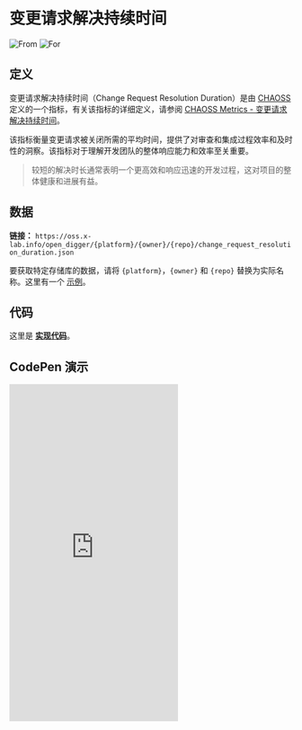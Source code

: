 # 变更请求解决持续时间

![From](https://img.shields.io/badge/来自-CHAOSS-blue) ![For](https://img.shields.io/badge/用于-仓库-blue)

## 定义

变更请求解决持续时间（Change Request Resolution Duration）是由 [CHAOSS](https://chaoss.community)定义的一个指标，有关该指标的详细定义，请参阅 [CHAOSS Metrics - 变更请求解决持续时间](https://chaoss.community/zh-CN/metric-issue-resolution-duration/)。

该指标衡量变更请求被关闭所需的平均时间，提供了对审查和集成过程效率和及时性的洞察。该指标对于理解开发团队的整体响应能力和效率至关重要。

> 较短的解决时长通常表明一个更高效和响应迅速的开发过程，这对项目的整体健康和进展有益。

## 数据

**链接：** `https://oss.x-lab.info/open_digger/{platform}/{owner}/{repo}/change_request_resolution_duration.json`

要获取特定存储库的数据，请将 `{platform}`，`{owner}` 和 `{repo}` 替换为实际名称。这里有一个 [示例](https://oss.x-lab.info/open_digger/github/X-lab2017/open-digger/change_request_resolution_duration.json)。

## 代码

这里是 [**实现代码**](https://github.com/X-lab2017/open-digger/blob/master/src/metrics/chaoss.ts#L341)。

## CodePen 演示

<iframe height="600" scrolling="no" title="OpenDigger - [CHAOSS] Time Duration Related Metrics" src="https://codepen.io/frank-zsy/embed/VwBqwaP?default-tab=js%2Cresult&editable=true" frameborder="no" loading="lazy" allowtransparency="true" allowfullscreen="true">
  See the Pen <a href="https://codepen.io/frank-zsy/pen/VwBqwaP">
  OpenDigger - [CHAOSS] Time Duration Related Metrics</a> by Frank Zhao (<a href="https://codepen.io/frank-zsy">@frank-zsy</a>)
  on <a href="https://codepen.io">CodePen</a>.
</iframe>
